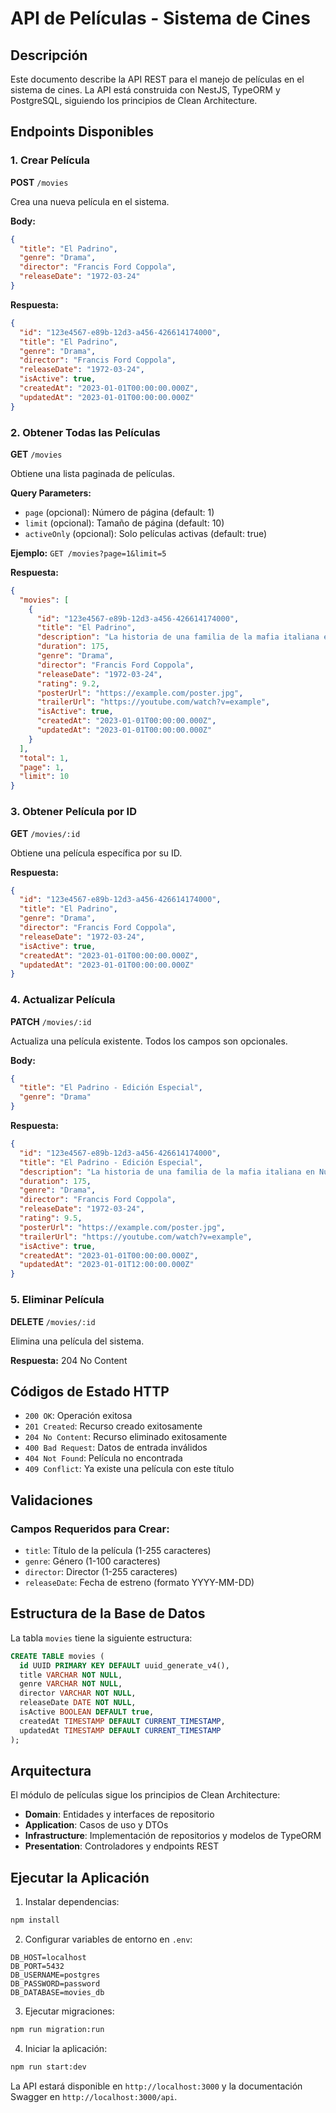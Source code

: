 # API de Películas - Sistema de Cines

## Descripción
Este documento describe la API REST para el manejo de películas en el sistema de cines. La API está construida con NestJS, TypeORM y PostgreSQL, siguiendo los principios de Clean Architecture.

## Endpoints Disponibles

### 1. Crear Película
**POST** `/movies`

Crea una nueva película en el sistema.

**Body:**
```json
{
  "title": "El Padrino",
  "genre": "Drama",
  "director": "Francis Ford Coppola",
  "releaseDate": "1972-03-24"
}
```

**Respuesta:**
```json
{
  "id": "123e4567-e89b-12d3-a456-426614174000",
  "title": "El Padrino",
  "genre": "Drama",
  "director": "Francis Ford Coppola",
  "releaseDate": "1972-03-24",
  "isActive": true,
  "createdAt": "2023-01-01T00:00:00.000Z",
  "updatedAt": "2023-01-01T00:00:00.000Z"
}
```

### 2. Obtener Todas las Películas
**GET** `/movies`

Obtiene una lista paginada de películas.

**Query Parameters:**
- `page` (opcional): Número de página (default: 1)
- `limit` (opcional): Tamaño de página (default: 10)
- `activeOnly` (opcional): Solo películas activas (default: true)

**Ejemplo:** `GET /movies?page=1&limit=5`

**Respuesta:**
```json
{
  "movies": [
    {
      "id": "123e4567-e89b-12d3-a456-426614174000",
      "title": "El Padrino",
      "description": "La historia de una familia de la mafia italiana en Nueva York",
      "duration": 175,
      "genre": "Drama",
      "director": "Francis Ford Coppola",
      "releaseDate": "1972-03-24",
      "rating": 9.2,
      "posterUrl": "https://example.com/poster.jpg",
      "trailerUrl": "https://youtube.com/watch?v=example",
      "isActive": true,
      "createdAt": "2023-01-01T00:00:00.000Z",
      "updatedAt": "2023-01-01T00:00:00.000Z"
    }
  ],
  "total": 1,
  "page": 1,
  "limit": 10
}
```

### 3. Obtener Película por ID
**GET** `/movies/:id`

Obtiene una película específica por su ID.

**Respuesta:**
```json
{
  "id": "123e4567-e89b-12d3-a456-426614174000",
  "title": "El Padrino",
  "genre": "Drama",
  "director": "Francis Ford Coppola",
  "releaseDate": "1972-03-24",
  "isActive": true,
  "createdAt": "2023-01-01T00:00:00.000Z",
  "updatedAt": "2023-01-01T00:00:00.000Z"
}
```

### 4. Actualizar Película
**PATCH** `/movies/:id`

Actualiza una película existente. Todos los campos son opcionales.

**Body:**
```json
{
  "title": "El Padrino - Edición Especial",
  "genre": "Drama"
}
```

**Respuesta:**
```json
{
  "id": "123e4567-e89b-12d3-a456-426614174000",
  "title": "El Padrino - Edición Especial",
  "description": "La historia de una familia de la mafia italiana en Nueva York",
  "duration": 175,
  "genre": "Drama",
  "director": "Francis Ford Coppola",
  "releaseDate": "1972-03-24",
  "rating": 9.5,
  "posterUrl": "https://example.com/poster.jpg",
  "trailerUrl": "https://youtube.com/watch?v=example",
  "isActive": true,
  "createdAt": "2023-01-01T00:00:00.000Z",
  "updatedAt": "2023-01-01T12:00:00.000Z"
}
```

### 5. Eliminar Película
**DELETE** `/movies/:id`

Elimina una película del sistema.

**Respuesta:** 204 No Content

## Códigos de Estado HTTP

- `200 OK`: Operación exitosa
- `201 Created`: Recurso creado exitosamente
- `204 No Content`: Recurso eliminado exitosamente
- `400 Bad Request`: Datos de entrada inválidos
- `404 Not Found`: Película no encontrada
- `409 Conflict`: Ya existe una película con este título

## Validaciones

### Campos Requeridos para Crear:
- `title`: Título de la película (1-255 caracteres)
- `genre`: Género (1-100 caracteres)
- `director`: Director (1-255 caracteres)
- `releaseDate`: Fecha de estreno (formato YYYY-MM-DD)

## Estructura de la Base de Datos

La tabla `movies` tiene la siguiente estructura:

```sql
CREATE TABLE movies (
  id UUID PRIMARY KEY DEFAULT uuid_generate_v4(),
  title VARCHAR NOT NULL,
  genre VARCHAR NOT NULL,
  director VARCHAR NOT NULL,
  releaseDate DATE NOT NULL,
  isActive BOOLEAN DEFAULT true,
  createdAt TIMESTAMP DEFAULT CURRENT_TIMESTAMP,
  updatedAt TIMESTAMP DEFAULT CURRENT_TIMESTAMP
);
```

## Arquitectura

El módulo de películas sigue los principios de Clean Architecture:

- **Domain**: Entidades y interfaces de repositorio
- **Application**: Casos de uso y DTOs
- **Infrastructure**: Implementación de repositorios y modelos de TypeORM
- **Presentation**: Controladores y endpoints REST

## Ejecutar la Aplicación

1. Instalar dependencias:
```bash
npm install
```

2. Configurar variables de entorno en `.env`:
```
DB_HOST=localhost
DB_PORT=5432
DB_USERNAME=postgres
DB_PASSWORD=password
DB_DATABASE=movies_db
```

3. Ejecutar migraciones:
```bash
npm run migration:run
```

4. Iniciar la aplicación:
```bash
npm run start:dev
```

La API estará disponible en `http://localhost:3000` y la documentación Swagger en `http://localhost:3000/api`.
